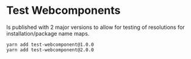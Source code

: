 # Test Webcomponents

Is published with 2 major versions to allow for testing of resolutions for installation/package name maps.

```
yarn add test-webcomponent@1.0.0
yarn add test-webcomponent@2.0.0
```
